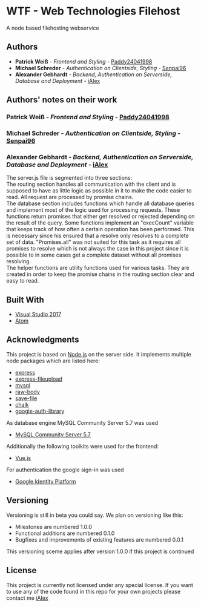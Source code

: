 ﻿# WTF - Web Technologies Filehost

A node based filehosting webservice

## Authors
* **Patrick Weiß** - *Frontend and Styling* - [Paddy24041998](https://github.com/paddy24041998)
* **Michael Schreder** - *Authentication on Clientside, Styling* - [Senpai96](https://github.com/senpai96)
* **Alexander Gebhardt** - *Backend, Authentication on Serverside, Database and Deployment* - [iAIex](https://github.com/iAIex)

## Authors' notes on their work
### Patrick Weiß - *Frontend and Styling* - [Paddy24041998](https://github.com/paddy24041998)

### Michael Schreder - *Authentication on Clientside, Styling* - [Senpai96](https://github.com/senpai96)

### Alexander Gebhardt - *Backend, Authentication on Serverside, Database and Deployment* - [iAIex](https://github.com/iAIex)
The server.js file is segmented into three sections:  
The routing section handles all communication with the client and is supposed to have as little logic as possible in it to make the code easier to read. All request are processed by promise chains.  
The database section includes functions which handle all database queries and implement most of the logic used for processing requests. These functions return promises that either get resolved or rejected depending on the result of the query. Some functions implement an "execCount" variable that keeps track of how often a certain operation has been performed. This is necessary since his ensured that a resolve only resolves to a complete set of data. "Promises.all" was not suited for this task as it requires all promises to resolve which is not always the case in this project since it is possible to in some cases get a complete dataset without all promises resolving.  
The helper functions are utility functions used for various tasks. They are created in order to keep the promise chains in the routing section clear and easy to read.


## Built With
* [Visual Studio 2017](https://www.visualstudio.com/de/downloads/)
* [Atom](https://atom.io/)

## Acknowledgments
This project is based on [Node.js](https://nodejs.org/) on the server side. It implements multiple node packages which are listed here:
* [express](https://expressjs.com/)
* [express-fileupload](https://github.com/richardgirges/express-fileupload)
* [mysql](https://github.com/mysqljs/mysql)
* [raw-body](https://github.com/stream-utils/raw-body)
* [save-file](https://github.com/dfcreative/save-file)
* [chalk](https://github.com/chalk/chalk)
* [google-auth-library](https://github.com/google/google-auth-library-nodejs)

As database engine MySQL Community Server 5.7 was used
* [MySQL Community Server 5.7](https://dev.mysql.com/downloads/mysql/)

Additionally the following toolkits were used for the frontend:
* [Vue.js](https://vuejs.org/)

For authentication the google sign-in was used
* [Google Identity Platform](https://developers.google.com/identity/)

## Versioning
Versioning is still in beta you could say. We plan on versioning like this:
* Milestones are numbered 1.0.0
* Functional additions are numbered 0.1.0
* Bugfixes and improvements of existing features are numbered 0.0.1

This versioning sceme applies after version 1.0.0 if this project is continued

## License
This project is currently not licensed under any special license. If you want to use any of the code found in this repo for your own projects please contact me [iAIex](https://github.com/iAIex)
